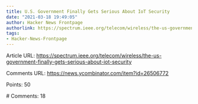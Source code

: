 ```yaml
---
title: U.S. Government Finally Gets Serious About IoT Security
date: "2021-03-18 19:49:05"
author: Hacker News Frontpage
authorlink: https://spectrum.ieee.org/telecom/wireless/the-us-government-finally-gets-serious-about-iot-security
tags:
- Hacker-News-Frontpage
---
```


<p>Article URL: <a href="https://spectrum.ieee.org/telecom/wireless/the-us-government-finally-gets-serious-about-iot-security">https://spectrum.ieee.org/telecom/wireless/the-us-government-finally-gets-serious-about-iot-security</a></p>
<p>Comments URL: <a href="https://news.ycombinator.com/item?id=26506772">https://news.ycombinator.com/item?id=26506772</a></p>
<p>Points: 50</p>
<p># Comments: 18</p>
